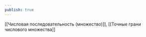 ```yaml
---
publish: true
---
```

[[Числовая последовательность (множество)]], [[Точные грани числового множества]]
